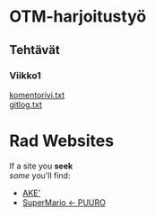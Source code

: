 # OTM-harjoitustyö
## Tehtävät
### Viikko1
[komentorivi.txt](https://github.com/nigoshh/otm-harjoitustyo/blob/master/laskarit/viikko1/komentorivi.txt)  
[gitlog.txt](https://github.com/nigoshh/otm-harjoitustyo/blob/master/laskarit/viikko1/gitlog.txt)

# Rad Websites
If a site you __seek__  
_some_ you'll find:
* [AKE'](https://www.cs.helsinki.fi/u/andreala/eka.html)
* [SuperMario ← PUURO](https://supermariodrinksonlypuuro.herokuapp.com/)
